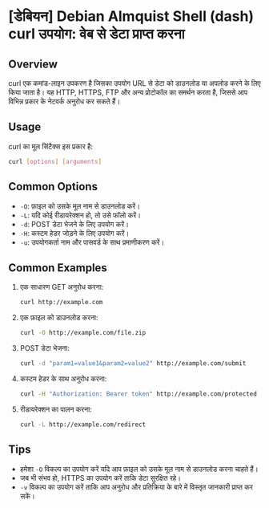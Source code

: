 # [डेबियन] Debian Almquist Shell (dash) curl उपयोग: वेब से डेटा प्राप्त करना

## Overview
curl एक कमांड-लाइन उपकरण है जिसका उपयोग URL से डेटा को डाउनलोड या अपलोड करने के लिए किया जाता है। यह HTTP, HTTPS, FTP और अन्य प्रोटोकॉल का समर्थन करता है, जिससे आप विभिन्न प्रकार के नेटवर्क अनुरोध कर सकते हैं।

## Usage
curl का मूल सिंटैक्स इस प्रकार है:

```bash
curl [options] [arguments]
```

## Common Options
- `-O`: फ़ाइल को उसके मूल नाम से डाउनलोड करें।
- `-L`: यदि कोई रीडायरेक्शन हो, तो उसे फॉलो करें।
- `-d`: POST डेटा भेजने के लिए उपयोग करें।
- `-H`: कस्टम हेडर जोड़ने के लिए उपयोग करें।
- `-u`: उपयोगकर्ता नाम और पासवर्ड के साथ प्रमाणीकरण करें।

## Common Examples
1. एक साधारण GET अनुरोध करना:
   ```bash
   curl http://example.com
   ```

2. एक फ़ाइल को डाउनलोड करना:
   ```bash
   curl -O http://example.com/file.zip
   ```

3. POST डेटा भेजना:
   ```bash
   curl -d "param1=value1&param2=value2" http://example.com/submit
   ```

4. कस्टम हेडर के साथ अनुरोध करना:
   ```bash
   curl -H "Authorization: Bearer token" http://example.com/protected
   ```

5. रीडायरेक्शन का पालन करना:
   ```bash
   curl -L http://example.com/redirect
   ```

## Tips
- हमेशा `-O` विकल्प का उपयोग करें यदि आप फ़ाइल को उसके मूल नाम से डाउनलोड करना चाहते हैं।
- जब भी संभव हो, HTTPS का उपयोग करें ताकि डेटा सुरक्षित रहे।
- `-v` विकल्प का उपयोग करें ताकि आप अनुरोध और प्रतिक्रिया के बारे में विस्तृत जानकारी प्राप्त कर सकें।